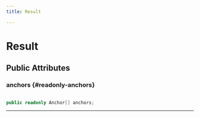 ```yaml
---
title: Result

---
```


# Result










## Public Attributes

### anchors {#readonly-anchors}

```csharp

public readonly Anchor[] anchors;

```






-----------

